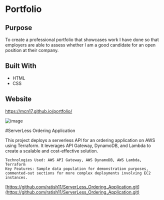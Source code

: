 # Portfolio

## Purpose
To create a professional portfolio that showcases work I have done so that employers are able to assess whether I am a good candidate for an open position at their company.

## Built With
 * HTML
 * CSS

## Website
https://mcn17.github.io/portfolio/

![image]()

#ServerLess Ordering Application

This project deploys a serverless API for an ordering application on AWS using Terraform. It leverages API Gateway, DynamoDB, and Lambda to create a scalable and cost-effective solution.

    Technologies Used: AWS API Gateway, AWS DynamoDB, AWS Lambda, Terraform
    Key Features: Sample data population for demonstration purposes, commented-out sections for more complex deployments involving EC2 instances.
[https://github.com/ratish11/ServerLess_Ordering_Application.git](https://github.com/ratish11/ServerLess_Ordering_Application.git)
